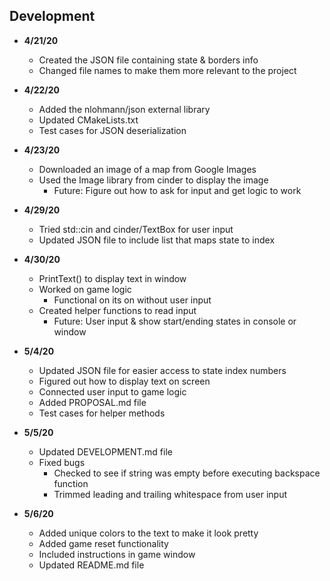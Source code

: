 Development
---
- **4/21/20** 
   - Created the JSON file containing state & borders info
   - Changed file names to make them more relevant to the project
   
- **4/22/20** 
   - Added the nlohmann/json external library
   - Updated CMakeLists.txt
   - Test cases for JSON deserialization

- **4/23/20** 
   - Downloaded an image of a map from Google Images
   - Used the Image library from cinder to display the image
     - Future: Figure out how to ask for input and get logic to work
     
- **4/29/20** 
   - Tried std::cin and cinder/TextBox for user input
   - Updated JSON file to include list that maps state to index
   
- **4/30/20** 
   - PrintText() to display text in window
   - Worked on game logic
     - Functional on its on without user input
   - Created helper functions to read input
     - Future: User input & show start/ending states in console or window
     
- **5/4/20** 
   - Updated JSON file for easier access to state index numbers
   - Figured out how to display text on screen
   - Connected user input to game logic
   - Added PROPOSAL.md file
   - Test cases for helper methods
   
- **5/5/20** 
   - Updated DEVELOPMENT.md file
   - Fixed bugs
     - Checked to see if string was empty before executing backspace function
     - Trimmed leading and trailing whitespace from user input

- **5/6/20** 
   - Added unique colors to the text to make it look pretty
   - Added game reset functionality
   - Included instructions in game window
   - Updated README.md file